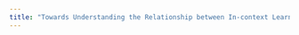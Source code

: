 ```yaml
---
title: "Towards Understanding the Relationship between In-context Learning and Compositional Generalization."
---
```

